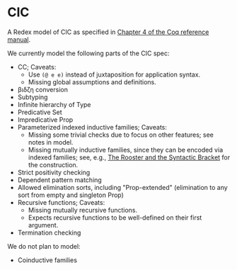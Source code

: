 CIC
===

A Redex model of CIC as specified in [Chapter 4 of the Coq reference manual](https://coq.inria.fr/doc/Reference-Manual006.html#Cic-inductive-definitions).

We currently model the following parts of the CIC spec:

* CC; Caveats:
  - Use `(@ e e)` instead of juxtaposition for application syntax.
  - Missing global assumptions and definitions.
* βιδζη conversion
* Subtyping
* Infinite hierarchy of Type
* Predicative Set
* Impredicative Prop
* Parameterized indexed inductive families;
  Caveats: 
  - Missing some trivial checks due to focus on other features; see notes in model.
  - Missing mutually inductive families, since they can be encoded via indexed families; see, e.g., [The Rooster and the Syntactic Bracket](https://arxiv.org/abs/1309.5767) for the construction.
* Strict positivity checking
* Dependent pattern matching
* Allowed elimination sorts, including "Prop-extended" (elimination to any sort from empty and singleton Prop)
* Recursive functions;
  Caveats:
  - Missing mutually recursive functions.
  - Expects recursive functions to be well-defined on their first argument.
* Termination checking

We do not plan to model:

* Coinductive families
